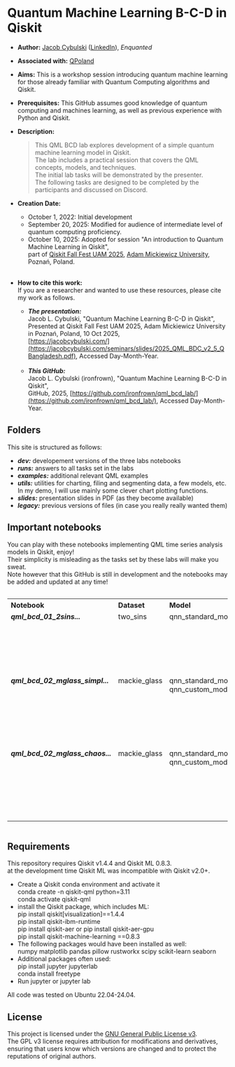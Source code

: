 # Quantum Machine Learning B-C-D in Qiskit
- **Author:** [Jacob Cybulski](https://jacobcybulski.com/) ([LinkedIn](https://www.linkedin.com/in/jacobcybulski/)), *Enquanted*
- **Associated with:** [QPoland](https://qworld.net/qpoland/)
- **Aims:** This is a workshop session introducing quantum machine learning for those already familiar with Quantum Computing algorithms and Qiskit.
- **Prerequisites:** This GitHub assumes good knowledge of quantum computing and machines learning, as well as previous experience with Python and Qiskit. 
- **Description:**
  > This QML BCD lab explores development of a simple quantum machine learning model in Qiskit.<br>
  > The lab includes a practical session that covers the QML concepts, models, and techniques.<br>
  > The initial lab tasks will be demonstrated by the presenter.<br>
  > The following tasks are designed to be completed by the participants and discussed on Discord.
- **Creation Date:**
  - October 1, 2022: Initial development<br>
  - September 20, 2025: Modified for audience of intermediate level of quantum computing proficiency.<br>
  - October 10, 2025: Adopted for session "An introduction to Quantum Machine Learning in Qiskit",<br>
    part of [Qiskit Fall Fest UAM 2025](https://research.ibm.com/events/qiskit-fall-fest-2025), [Adam Mickiewicz University](https://amu.edu.pl/en),
    Poznań, Poland.<br><br>
    
- **How to cite this work:**<br>
  If you are a researcher and wanted to use these resources, please cite my work as follows.<br>
  - _**The presentation:**_<br>
    Jacob L. Cybulski, "Quantum Machine Learning B-C-D in Qiskit",<br>
    Presented at Qiskit Fall Fest UAM 2025, Adam Mickiewicz University in Poznań, Poland, 10 Oct 2025,<br>
    [https://jacobcybulski.com/](https://jacobcybulski.com/seminars/slides/2025_QML_BDC_v2_5_QBangladesh.pdf),
    Accessed Day-Month-Year.<br><br>
  - _**This GitHub:**_<br>
    Jacob L. Cybulski (ironfrown), "Quantum Machine Learning B-C-D in Qiskit",<br>
    GitHub, 2025, [https://github.com/ironfrown/qml_bcd_lab/](https://github.com/ironfrown/qml_bcd_lab/),
    Accessed Day-Month-Year.

## Folders
This site is structured as follows:
- _**dev:**_ developement versions of the three labs notebooks
- _**runs:**_ answers to all tasks set in the labs
- _**examples:**_ additional relevant QML examples
- _**utils:**_ utilities for charting, filing and segmenting data, a few models, etc.<br>
  In my demo, I will use mainly some clever chart plotting functions.
- _**slides:**_ presentation slides in PDF (as they become available)
- _**legacy:**_ previous versions of files (in case you really really wanted them)
  
## Important notebooks

You can play with these notebooks implementing QML time series analysis models in Qiskit, enjoy!<br>
Their simplicity is misleading as the tasks set by these labs will make you sweat.<br>
Note however that this GitHub is still in development and the notebooks may be added and updated at any time!

<table style="float: left;">
    <tr><th style="text-align: left;">Notebook</th>
        <th style="text-align: left;">Dataset</th>
        <th style="text-align: left;">Model</th>
        <th style="text-align: left;">Description</th>
    </tr>
    <tr><td style="vertical-align: top;"><strong><em>qml_bcd_01_2sins...</em></strong></td>
        <td style="vertical-align: top;">two_sins</td>
        <td style="vertical-align: top;">qnn_standard_model</td>
        <td style="vertical-align: top;">The exercise to create a Qiskit forecasting model for trigonometric data.</td>
    </tr>
    <tr><td style="vertical-align: top;"><strong><em>qml_bcd_02_mglass_simpl...</em></strong></td>
        <td style="vertical-align: top;">mackie_glass</td>
        <td style="vertical-align: top;">qnn_standard_model<br>qnn_custom_model</td>
        <td style="vertical-align: top;">The exercise to create a Qiskit forecasting model for a simple Mackie-Glass data.</td>
    </tr>
    <tr><td style="vertical-align: top;"><strong><em>qml_bcd_02_mglass_chaos...</em></strong></td>
        <td style="vertical-align: top;">mackie_glass</td>
        <td style="vertical-align: top;">qnn_standard_model<br>qnn_custom_model</td>
        <td style="vertical-align: top;">The exercise to create a Qiskit forecasting model for a chaotic Mackie-Glass data.</td>
    </tr>
</table><div style="clear: both;"></div>
            
## Requirements
This repository requires Qiskit v1.4.4 and Qiskit ML 0.8.3.<br>
at the development time Qiskit ML was incompatible with Qiskit v2.0+.

- Create a Qiskit conda environment and activate it<br>
    conda create -n qiskit-qml python=3.11<br>
    conda activate qiskit-qml
- install the Qiskit package, which includes ML:<br>
    pip install qiskit[visualization]==1.4.4<br>
    pip install qiskit-ibm-runtime<br>
    pip install qiskit-aer or pip install qiskit-aer-gpu<br>
    pip install qiskit-machine-learning ==0.8.3
- The following packages would have been installed as well:<br>
    numpy matplotlib pandas pillow rustworkx scipy scikit-learn seaborn
- Additional packages often used:<br>
    pip install jupyter jupyterlab <br>
    conda install freetype 
- Run jupyter or jupyter lab

All code was tested on Ubuntu 22.04-24.04.

## License
This project is licensed under the [GNU General Public License v3](https://www.gnu.org/licenses/gpl-3.0.en.html).<br>
The GPL v3 license requires attribution for modifications and derivatives,<br>
ensuring that users know which versions are changed and to protect the reputations of original authors.